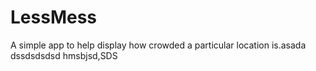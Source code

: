 # LessMess
A simple app to help display how crowded a particular location is.asada
dssdsdsdsd
hmsbjsd,SDS